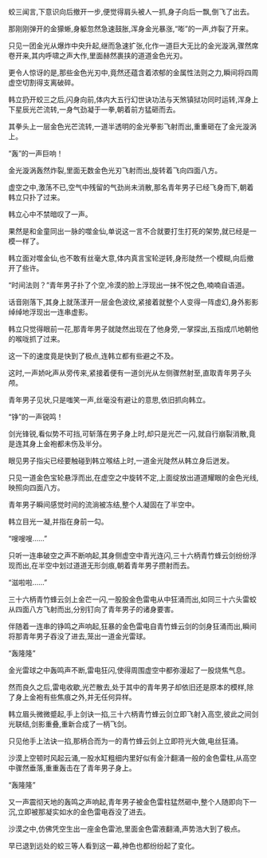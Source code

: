
蛟三闻言,下意识向后撤开一步,便觉得肩头被人一抓,身子向后一飘,倒飞了出去。

那刚刚弹开的金獴蜥,身躯忽然急速鼓胀,浑身金光暴涨,“嘭”的一声,炸裂了开来。

只见一团金光从爆炸中央升起,继而急速扩张,化作一道巨大无比的金光漩涡,骤然席卷开来,其内呼啸之声大作,里面赫然裹挟的道道金色光刃。

更令人惊讶的是,那些金色光刃中,竟然还蕴含着浓郁的金属性法则之力,瞬间将四周虚空切割得支离破碎。

韩立扔开蛟三之后,闪身向前,体内大五行幻世诀功法与天煞镇狱功同时运转,浑身上下星辰光芒流转,一身气劲凝于一拳,朝着前方猛砸而去。

其拳头上一层金色光芒流转,一道半透明的金光拳影飞射而出,重重砸在了金光漩涡上。

“轰”的一声巨响！

金光漩涡轰然炸裂,里面无数金色光刃飞射而出,旋转着飞向四面八方。

虚空之中,激荡不已,空气中残留的气劲尚未消散,那名青年男子已经飞身而下,朝着韩立只扑了过来。

韩立心中不禁暗叹了一声。

果然是和金童同出一脉的噬金仙,单说这一言不合就要打生打死的架势,就已经是一模一样了。

韩立面对噬金仙,也不敢有丝毫大意,体内真言宝轮逆转,身形陡然一个模糊,向后撤开了些许。

“时间法则？”青年男子扑了个空,冷漠的脸上浮现出一抹不悦之色,喃喃自语道。

话音刚落下,其身上就荡漾开一层金色波纹,紧接着就整个人变得一阵虚幻,身外影影绰绰地浮现出一连串虚影。

韩立只觉得眼前一花,那青年男子就陡然出现在了他身旁,一掌探出,五指成爪地朝他的喉咙抓了过来。

这一下的速度竟是快到了极点,连韩立都有些避之不及。

这时,一声娇叱声从旁传来,紧接着便有一道剑光从左侧骤然射至,直取青年男子头颅。

青年男子见状,只是嗤笑一声,丝毫没有避让的意思,依旧抓向韩立。

“铮”的一声锐鸣！

剑光锋锐,看似势不可挡,可斩落在男子身上时,却只是光芒一闪,就自行崩裂消散,竟是连其身上金袍都未伤及半分。

眼见男子指尖已经要触碰到韩立喉结上时,一道金光陡然从韩立身后迸发。

只见一道金色宝轮悬浮而出,在虚空之中旋转不定,上面绽放出道道耀眼的金色光线,映照向四面八方。

青年男子瞬间感觉时间的流淌被冻结,整个人凝固在了半空中。

韩立目光一凝,并指在身前一勾。

“嗖嗖嗖……”

只听一连串破空之声不断响起,其身侧虚空中青光连闪,三十六柄青竹蜂云剑纷纷浮现而出,在半空中划过道道无形剑痕,朝着青年男子攒射而去。

“滋啦啦……”

三十六柄青竹蜂云剑上金芒一闪,一股股金色雷电从中狂涌而出,如同三十六头雷蛟从四面八方飞射而出,分别钉向了青年男子的诸身要害。

伴随着一连串的铮鸣之声响起,狂暴的金色雷电自青竹蜂云剑的剑身狂涌而出,瞬间将那青年男子吞没了进去,笼出一道金光雷球。

“轰隆隆”

金光雷球之中轰鸣声不断,雷电狂闪,使得周围虚空中都弥漫起了一股烧焦气息。

然而良久之后,雷电收歇,光芒散去,处于其中的青年男子却依旧还是原本的模样,除了身上金袍有些焦痕之外,并无任何异样。

韩立眉头微微蹙起,手上剑诀一掐,三十六柄青竹蜂云剑立即飞射入高空,彼此之间剑光联结,剑影重叠,重新合成了一柄飞剑。

只见他手上法诀一掐,那柄合而为一的青竹蜂云剑上立即符光大做,电丝狂涌。

沙漠上空顿时风起云涌,一股水缸粗细内里好似有金汁翻涌一般的金色雷柱,从高空中骤然垂落,重重轰击在了青年男子身上。

“轰隆隆”

又一声震彻天地的轰鸣之声响起,青年男子被金色雷柱猛然砸中,整个人随即向下一沉,立即被那凝实如水的金色雷电吞没了进去。

沙漠之中,仿佛凭空生出一座金色雷池,里面金色雷液翻涌,声势浩大到了极点。

早已退到远处的蛟三等人看到这一幕,神色也都纷纷起了变化。